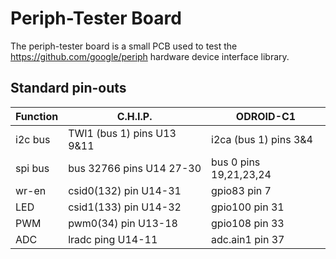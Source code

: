 Periph-Tester Board
===================

The periph-tester board is a small PCB used to test the https://github.com/google/periph
hardware device interface library.

Standard pin-outs
-----------------

| Function | C.H.I.P.                   | ODROID-C1              |
| -------- | -------------------------- | ---------------------- |
| i2c bus  | TWI1 (bus 1) pins U13 9&11 | i2ca (bus 1) pins 3&4  |
| spi bus  | bus 32766 pins U14 27-30   | bus 0 pins 19,21,23,24 |
| wr-en    | csid0(132) pin U14-31      | gpio83 pin 7           |
| LED      | csid1(133) pin U14-32      | gpio100 pin 31         |
| PWM      | pwm0(34) pin U13-18        | gpio108 pin 33         |
| ADC      | lradc ping U14-11          | adc.ain1 pin 37        |
